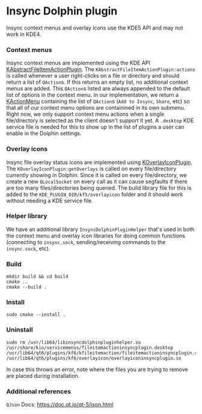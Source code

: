 # Insync Dolphin plugin

Insync context menus and overlay icons use the KDE5 API and may not work in KDE4.

### Context menus
Insync context menus are implemented using the KDE API [KAbstractFileItemActionPlugin]. The `KAbstractFileItemActionPlugin:actions` is called whenever a user right-clicks on a file or directory and should return a list of `QAction`s. If this returns an empty list, no additional context menus are added. This `QAction`s listed are always appended to the default list of options in the context menu. In our implementation, we return a [KActionMenu] containing the list of `QAction`s (`Add to Insync`, `Share`, etc) so that all of our context menu options are containined in its own submenu. Right now, we only support context menu actions when a single file/directory is selected as the client doesn't support it yet. A `.desktop` KDE service file is needed for this to show up in the list of plugins a user can enable in the Dolphin settings.


### Overlay icons
Insync file overlay status icons are implemented using [KOverlayIconPlugin]. The `KOverlayIconPlugin:getOverlays` is called on every file/directory currently showing in Dolphin. Since it is called on every file/directory, we create a new `QLocalSocket` on every call as it can cause segfaults if there are too many files/directories being queried. The build library file for this is added to the `KDE_PLUGIN_DIR/kf5/overlayicon` folder and it should work without needing a KDE service file.


### Helper library
We have an additional library `InsyncDolphinPluginHelper` that's used in both the context menu and overlay icon libraries for doing common functions (connecting to `insync.sock`, sending/receiving commands to the `insync.sock`, etc).


### Build
```
mkdir build && cd build
cmake ..
cmake --build .
```
### Install

```
sudo cmake --install .
```
### Uninstall
```
sudo rm /usr/lib64/libinsyncdolphinpluginhelper.so /usr/share/kio/servicemenus/fileitemactioninsyncplugin.desktop /usr/lib64/qt6/plugins/kf6/kfileitemaction/fileitemactioninsyncplugin.so /usr/lib64/qt6/plugins/kf6/overlayicon/overlayiconinsyncplugin.so
```
In case this throws an error, note where the files you are trying to remove are placed during installation.

### Additional references
`QJson` Docs: https://doc.qt.io/qt-5/json.html


[KAbstractFileItemActionPlugin]: https://api.kde.org/kabstractfileitemactionplugin.html
[KActionMenu]: https://api.kde.org/kactionmenu.html
[KOverlayIconPlugin]: https://api.kde.org/koverlayiconplugin.html
